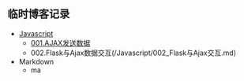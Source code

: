 ## 临时博客记录

* [Javascript](/Javascript)
   * [001.AJAX发送数据](/Javascript/001_AJAX_SEND_MESSAGE.md)
   * 002.Flask与Ajax数据交互(/Javascript/002_Flask与Ajax交互.md)
* Markdown
   * ma
